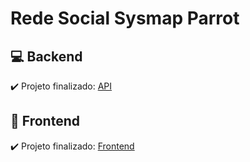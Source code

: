 # Rede Social Sysmap Parrot


## :computer: Backend
:heavy_check_mark: Projeto finalizado: [API](https://github.com/bc-fullstack-02/luisa-vitoria/tree/main/Backend/Projeto/api)

## :high_brightness: Frontend
:heavy_check_mark: Projeto finalizado: [Frontend](https://github.com/bc-fullstack-02/luisa-vitoria/tree/main/Frontend/Projeto/web)
